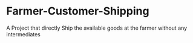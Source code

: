 # Farmer-Customer-Shipping
A Project that directly Ship the available goods at the farmer without any intermediates
